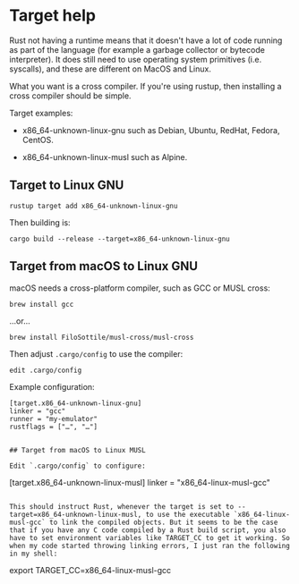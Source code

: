 # Target help


Rust not having a runtime means that it doesn't have a lot of code running as part of the language (for example a garbage collector or bytecode interpreter). It does still need to use operating system primitives (i.e. syscalls), and these are different on MacOS and Linux.

What you want is a cross compiler. If you're using rustup, then installing a cross compiler should be simple.

Target examples:

* x86_64-unknown-linux-gnu such as Debian, Ubuntu, RedHat, Fedora, CentOS.

* x86_64-unknown-linux-musl such as Alpine.


## Target to Linux GNU

```
rustup target add x86_64-unknown-linux-gnu
```

Then building is:

```
cargo build --release --target=x86_64-unknown-linux-gnu
```


## Target from macOS to Linux GNU

macOS needs a cross-platform compiler, such as GCC or MUSL cross:

```
brew install gcc
```

...or...

```
brew install FiloSottile/musl-cross/musl-cross
```

Then adjust `.cargo/config` to use the compiler:

```
edit .cargo/config
```

Example configuration:

```
[target.x86_64-unknown-linux-gnu]
linker = "gcc"
runner = "my-emulator"
rustflags = ["…", "…"]


## Target from macOS to Linux MUSL

Edit `.cargo/config` to configure:

```
[target.x86_64-unknown-linux-musl]
linker = "x86_64-linux-musl-gcc"
```

This should instruct Rust, whenever the target is set to --target=x86_64-unknown-linux-musl, to use the executable `x86_64-linux-musl-gcc` to link the compiled objects. But it seems to be the case that if you have any C code compiled by a Rust build script, you also have to set environment variables like TARGET_CC to get it working. So when my code started throwing linking errors, I just ran the following in my shell:

```
export TARGET_CC=x86_64-linux-musl-gcc
```
